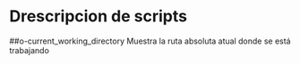 # Drescripcion de scripts
##o-current_working_directory
Muestra la ruta absoluta atual donde se está trabajando

